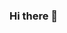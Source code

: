 ### Hi there 👋

<!--
**jhouse111/jhouse111** is a ✨ _special_ ✨ repository because its `README.md` (this file) appears on your GitHub profile.

Here are some ideas to get you started:

- 🔭 I’m currently working on a game on roblox!
- 🌱 I’m currently learning a bit more about java script!
- 👯 I’m looking to collaborate on coding!
- 🤔 I’m looking for help with a good coder!
- 💬 Ask me about how I got to make games on roblox!

